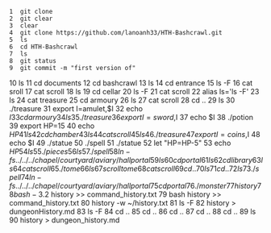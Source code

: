     1  git clone
    2  git clear
    3  clear
    4  git clone https://github.com/lanoanh33/HTH-Bashcrawl.git
    5  ls
    6  cd HTH-Bashcrawl
    7  ls
    8  git status
    9  git commit -m "first version of"
   10  ls
   11  cd documents
   12  cd bashcrawl
   13  ls
   14  cd entrance
   15  ls -F
   16  cat sroll
   17  cat scroll
   18  ls
   19  cd cellar
   20  ls -F
   21  cat scroll
   22  alias ls='ls -F'
   23  ls
   24  cat treasure
   25  cd armoury
   26  ls
   27  cat scroll
   28  cd ..
   29  ls
   30  ./treasure
   31  export I=amulet,$I
   32  echo $I
   33  cd armoury
   34  ls
   35  ./treasure
   36  export I=sword,$I
   37  echo $I
   38  ./potion
   39  export HP=15
   40  echo $HP
   41  ls
   42  cd chamber
   43  ls
   44  cat scroll
   45  ls
   46  ./treasure
   47  export I=coins,$I
   48  echo $I
   49  ./statue
   50  ./spell
   51  ./statue
   52  let "HP=HP-5"
   53  echo $HP
   54  ls
   55  ./pieces
   56  ls
   57  ./spell
   58  ln -fs ../../../chapel/courtyard/aviary/hall portal
   59  ls
   60  cd portal
   61  ls
   62  cd library
   63  ls
   64  cat scroll
   65  ./tome
   66  ls
   67  scroll tome
   68  cat scroll
   69  cd ..
   70  ls
   71  cd ..
   72  ls
   73  ./spell
   74  ln -fs ../../../chapel/courtyard/aviary/hall portal
   75  cd portal
   76  ./monster
   77  history
   78  bash-3.2$ history >> command_history.txt
   79  bash history >> command_history.txt
   80  history -w ~/history.txt
   81  ls -F
   82  history > dungeonHistory.md
   83  ls -F
   84  cd ..
   85  cd ..
   86  cd ..
   87  cd ..
   88  cd ..
   89  ls
   90  history > dungeon_history.md
